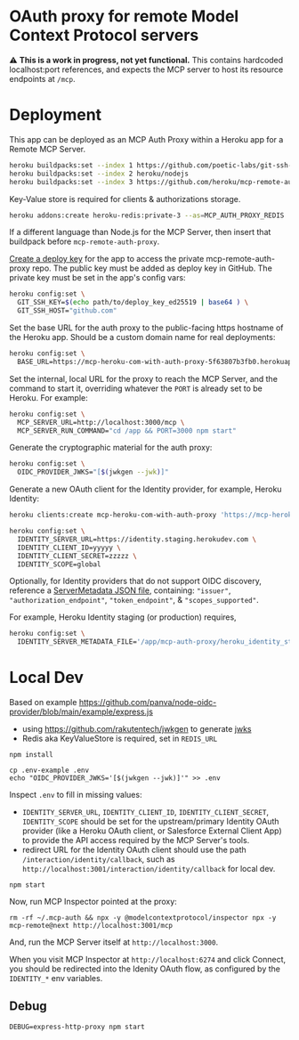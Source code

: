# OAuth proxy for remote Model Context Protocol servers

⚠️ **This is a work in progress, not yet functional.** This contains hardcoded localhost:port references, and expects the MCP server to host its resource endpoints at `/mcp`.

# Deployment

This app can be deployed as an MCP Auth Proxy within a Heroku app for a Remote MCP Server.

```bash
heroku buildpacks:set --index 1 https://github.com/poetic-labs/git-ssh-key-buildpack.git
heroku buildpacks:set --index 2 heroku/nodejs
heroku buildpacks:set --index 3 https://github.com/heroku/mcp-remote-auth-proxy.git
```

Key-Value store is required for clients & authorizations storage.

```bash
heroku addons:create heroku-redis:private-3 --as=MCP_AUTH_PROXY_REDIS
```

If a different language than Node.js for the MCP Server, then insert that buildpack before `mcp-remote-auth-proxy`.

[Create a deploy key](https://docs.github.com/en/authentication/connecting-to-github-with-ssh/managing-deploy-keys#deploy-keys) for the app to access the private mcp-remote-auth-proxy repo. The public key must be added as deploy key in GitHub. The private key must be set in the app's config vars:

```bash
heroku config:set \
  GIT_SSH_KEY=$(echo path/to/deploy_key_ed25519 | base64 ) \
  GIT_SSH_HOST="github.com"
```

Set the base URL for the auth proxy to the public-facing https hostname of the Heroku app. Should be a custom domain name for real deployments:

```bash
heroku config:set \
  BASE_URL=https://mcp-heroku-com-with-auth-proxy-5f63807b3fb0.herokuapp.com
```

Set the internal, local URL for the proxy to reach the MCP Server, and the command to start it, overriding whatever the `PORT` is already set to be Heroku. For example:

```bash
heroku config:set \
  MCP_SERVER_URL=http://localhost:3000/mcp \
  MCP_SERVER_RUN_COMMAND="cd /app && PORT=3000 npm start"
```

Generate the cryptographic material for the auth proxy:

```bash
heroku config:set \
  OIDC_PROVIDER_JWKS="[$(jwkgen --jwk)]"
```

Generate a new OAuth client for the Identity provider, for example, Heroku Identity:

```bash
heroku clients:create mcp-heroku-com-with-auth-proxy 'https://mcp-heroku-com-with-auth-proxy-5f63807b3fb0.herokuapp.com/interaction/identity/callback'
```

```bash
heroku config:set \
  IDENTITY_SERVER_URL=https://identity.staging.herokudev.com \
  IDENTITY_CLIENT_ID=yyyyy \
  IDENTITY_CLIENT_SECRET=zzzzz \
  IDENTITY_SCOPE=global
```

Optionally, for Identity providers that do not support OIDC discovery, 
reference a [ServerMetadata JSON file](https://github.com/panva/openid-client/blob/v6.x/docs/interfaces/ServerMetadata.md), containing: `"issuer"`, `"authorization_endpoint"`, `"token_endpoint"`, & `"scopes_supported"`.

For example, Heroku Identity staging (or production) requires,

```bash
heroku config:set \
  IDENTITY_SERVER_METADATA_FILE='/app/mcp-auth-proxy/heroku_identity_staging_metadata.json'
```

# Local Dev

Based on example https://github.com/panva/node-oidc-provider/blob/main/example/express.js

* using https://github.com/rakutentech/jwkgen to generate [jwks](https://github.com/panva/node-oidc-provider/tree/main/docs#jwks)
* Redis aka KeyValueStore is required, set in `REDIS_URL`

```
npm install

cp .env-example .env
echo "OIDC_PROVIDER_JWKS='[$(jwkgen --jwk)]'" >> .env
```

Inspect `.env` to fill in missing values:
* `IDENTITY_SERVER_URL`, `IDENTITY_CLIENT_ID`, `IDENTITY_CLIENT_SECRET`, `IDENTITY_SCOPE` should be set for the upstream/primary Identity OAuth provider (like a Heroku OAuth client, or Salesforce External Client App) to provide the API access required by the MCP Server's tools.
* redirect URL for the Identity OAuth client should use the path `/interaction/identity/callback`, such as `http://localhost:3001/interaction/identity/callback` for local dev.

```
npm start
```

Now, run MCP Inspector pointed at the proxy:
```
rm -rf ~/.mcp-auth && npx -y @modelcontextprotocol/inspector npx -y mcp-remote@next http://localhost:3001/mcp
```

And, run the MCP Server itself at `http://localhost:3000`.

When you visit MCP Inspector at `http://localhost:6274` and click Connect, you should be redirected into the Idenity OAuth flow, as configured by the `IDENTITY_*` env variables.

## Debug

```
DEBUG=express-http-proxy npm start
```
